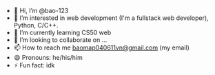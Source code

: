 - 👋 Hi, I’m @bao-123
- 👀 I’m interested in web development (I'm a fullstack web developer), Python, C/C++.
- 🌱 I’m currently learning CS50 web
- 💞️ I’m looking to collaborate on ...
- 📫 How to reach me baomap040611vn@gmail.com (my email)
- 😄 Pronouns: he/his/him
- ⚡ Fun fact: idk

<!---
bao-123/bao-123 is a ✨ special ✨ repository because its `README.md` (this file) appears on your GitHub profile.
You can click the Preview link to take a look at your changes.
--->
